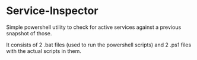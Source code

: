 # Service-Inspector
Simple powershell utility to check for active services against a previous snapshot of those. 

It consists of 2 .bat files (used to run the powershell scripts) and 2 .ps1 files with the actual scripts in them.
